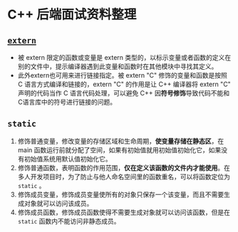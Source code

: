 # C++ 后端面试资料整理

### 

## [`extern`](https://www.cnblogs.com/yc_sunniwell/archive/2010/07/14/1777431.html)

+ 被 extern 限定的函数或变量是 extern 类型的，以标示变量或者函数的定义在别的文件中，提示编译器遇到此变量和函数时在其他模块中寻找其定义。
+ 此外extern也可用来进行链接指定。被 extern "C" 修饰的变量和函数是按照 C 语言方式编译和链接的，extern "C" 的作用是让 C++ 编译器将 extern "C" 声明的代码当作 C 语言代码处理，可以避免 C++ 因**符号修饰**导致代码不能和C语言库中的符号进行链接的问题。

## `static`

1. 修饰普通变量，修改变量的存储区域和生命周期，**使变量存储在静态区**，在 main 函数运行前就分配了空间，如果有初始值就用初始值初始化它，如果没有初始值系统用默认值初始化它。
2. 修饰普通函数，表明函数的作用范围，**仅在定义该函数的文件内才能使用**。在多人开发项目时，为了防止与他人命名空间里的函数重名，可以将函数定位为 `static` 。
3. 修饰成员变量，修饰成员变量使所有的对象只保存一个该变量，而且不需要生成对象就可以访问该成员。
4. 修饰成员函数，修饰成员函数使得不需要生成对象就可以访问该函数，但是在 `static` 函数内不能访问非静态成员。
   
